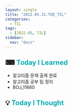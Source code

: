 ```yaml
---
layout: single
title: "2022.05.31.TUE_TIL"
categories:
  - TIL
tags:
  - [2022-05, TIL]
sidebar:
  nav: "docs"
---
```


## ⌨ <a style="color:#00adb5">Today I Learned</a>

- 알고리즘 문제 출제 완료
- 알고리즘 공부 팁 정리
- BOJ_11660

## 💡 <a style="color:#00adb5">Today I Thought</a>
